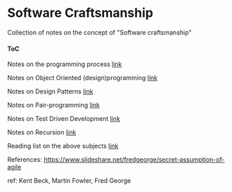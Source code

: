 # Software Craftsmanship

Collection of notes on the concept of "Software craftsmanship" 

#### ToC
Notes on the programming process [link](programming-process.md)

Notes on Object Oriented (design)programming [link](OOP.md)

Notes on Design Patterns [link](design-patterns.md)

Notes on Pair-programming [link](pair-programming.md)

Notes on Test Driven Development [link](TDD.md)

Notes on Recursion [link](recursion.md)

Reading list on the above subjects [link](reading-list.md)




References:
https://www.slideshare.net/fredgeorge/secret-assumption-of-agile

ref: Kent Beck, Martin Fowler, Fred George